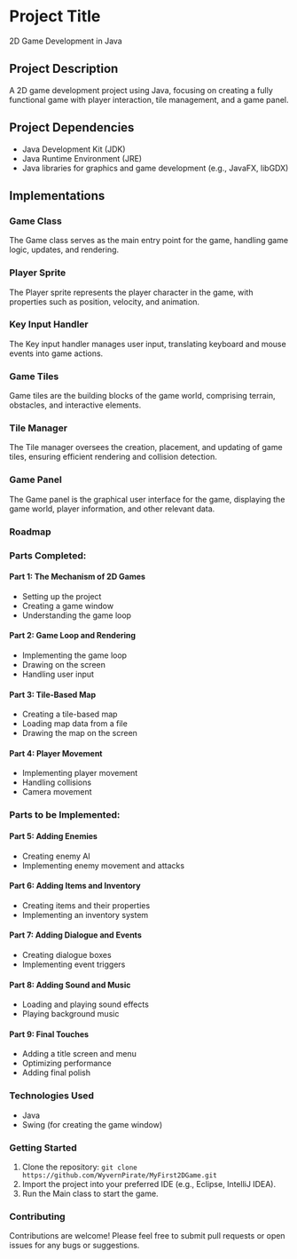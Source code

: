 # Project Title
2D Game Development in Java

## Project Description
A 2D game development project using Java, focusing on creating a fully functional game with player interaction, tile management, and a game panel.

## Project Dependencies
- Java Development Kit (JDK)
- Java Runtime Environment (JRE)
- Java libraries for graphics and game development (e.g., JavaFX, libGDX)

## Implementations
### Game Class
The Game class serves as the main entry point for the game, handling game logic, updates, and rendering.

### Player Sprite
The Player sprite represents the player character in the game, with properties such as position, velocity, and animation.

### Key Input Handler
The Key input handler manages user input, translating keyboard and mouse events into game actions.

### Game Tiles
Game tiles are the building blocks of the game world, comprising terrain, obstacles, and interactive elements.

### Tile Manager
The Tile manager oversees the creation, placement, and updating of game tiles, ensuring efficient rendering and collision detection.

### Game Panel
The Game panel is the graphical user interface for the game, displaying the game world, player information, and other relevant data.

### Roadmap
### Parts Completed:
#### Part 1: The Mechanism of 2D Games
- Setting up the project
- Creating a game window
- Understanding the game loop

#### Part 2: Game Loop and Rendering
- Implementing the game loop
- Drawing on the screen
- Handling user input

#### Part 3: Tile-Based Map
- Creating a tile-based map
- Loading map data from a file
- Drawing the map on the screen

#### Part 4: Player Movement
- Implementing player movement
- Handling collisions
- Camera movement

### Parts to be Implemented:
#### Part 5: Adding Enemies
- Creating enemy AI
- Implementing enemy movement and attacks

#### Part 6: Adding Items and Inventory
- Creating items and their properties
- Implementing an inventory system

#### Part 7: Adding Dialogue and Events
- Creating dialogue boxes
- Implementing event triggers

#### Part 8: Adding Sound and Music
- Loading and playing sound effects
- Playing background music

#### Part 9: Final Touches
- Adding a title screen and menu
- Optimizing performance
- Adding final polish

### Technologies Used
- Java
- Swing (for creating the game window)

### Getting Started
1. Clone the repository: `git clone https://github.com/WyvernPirate/MyFirst2DGame.git`
2. Import the project into your preferred IDE (e.g., Eclipse, IntelliJ IDEA).
3. Run the Main class to start the game.

### Contributing
Contributions are welcome! Please feel free to submit pull requests or open issues for any bugs or suggestions.